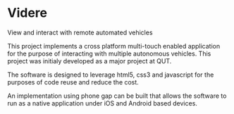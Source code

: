 Videre
======

View and interact with remote automated vehicles

This project implements a cross platform multi-touch enabled application for the purpose of interacting with multiple autonomous vehicles. This project was initialy developed as a major project at QUT.

The software is designed to leverage html5, css3 and javascript for the purposes of code reuse and reduce the cost.

An implementation using phone gap can be built that allows the software to run as a native application under iOS and Android based devices.
